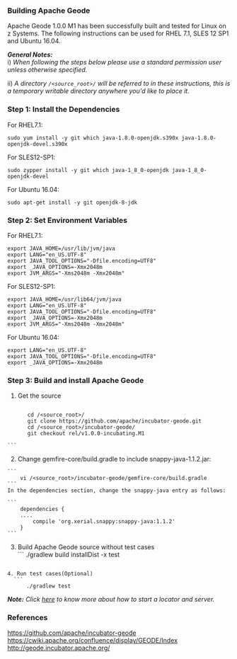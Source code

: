 <!---PACKAGE:Apache Geode--->
<!---DISTRO:SLES 12:1.0.0--->
<!---DISTRO:RHEL 7.1:1.0.0--->
<!---DISTRO:Ubuntu 16.x:1.0.0--->

### Building Apache Geode

Apache Geode 1.0.0 M1 has been successfully built and tested for Linux on z Systems. The following instructions can be used for RHEL 7.1, SLES 12 SP1 and Ubuntu 16.04.

_**General Notes:**_  
i) _When following the steps below please use a standard permission user unless otherwise specified._

ii) _A directory `/<source_root>/` will be referred to in these instructions, this is a temporary writable directory anywhere you'd like to place it._

### Step 1: Install the Dependencies

For RHEL7.1:

  ```
  sudo yum install -y git which java-1.8.0-openjdk.s390x java-1.8.0-openjdk-devel.s390x
```       
            
For SLES12-SP1:

  ```    
  sudo zypper install -y git which java-1_8_0-openjdk java-1_8_0-openjdk-devel
```

For Ubuntu 16.04:  

  ```
  sudo apt-get install -y git openjdk-8-jdk
```

### Step 2: Set Environment Variables

For RHEL7.1:
  ```
  export JAVA_HOME=/usr/lib/jvm/java
  export LANG="en_US.UTF-8"
  export JAVA_TOOL_OPTIONS="-Dfile.encoding=UTF8"
  export _JAVA_OPTIONS=-Xmx2048m
  export JVM_ARGS="-Xms2048m -Xmx2048m"
  ```  
    
For SLES12-SP1:
  ```
  export JAVA_HOME=/usr/lib64/jvm/java
  export LANG="en_US.UTF-8"
  export JAVA_TOOL_OPTIONS="-Dfile.encoding=UTF8"
  export _JAVA_OPTIONS=-Xmx2048m
  export JVM_ARGS="-Xms2048m -Xmx2048m"
  ```

For Ubuntu 16.04:
  ```
  export LANG="en_US.UTF-8"
  export JAVA_TOOL_OPTIONS="-Dfile.encoding=UTF8"
  export _JAVA_OPTIONS=-Xmx2048m
  ```

### Step 3: Build and install Apache Geode
  1. Get the source
     ```
	 
		cd /<source_root>/
		git clone https://github.com/apache/incubator-geode.git
		cd /<source_root>/incubator-geode/
		git checkout rel/v1.0.0-incubating.M1
    ```
  2. Change gemfire-core/build.gradle to include snappy-java-1.1.2.jar:

    ```
		vi /<source_root>/incubator-geode/gemfire-core/build.gradle
    ```
    In the dependencies section, change the snappy-java entry as follows:

    ```
		dependencies {
		....
			compile 'org.xerial.snappy:snappy-java:1.1.2'
		}
    ``` 
 
  3. Build Apache Geode source without test cases  
    ```
		./gradlew build installDist -x test
  ```

  4. Run test cases(Optional)  
    ```
		./gradlew test
  ```

_**Note:** Click [here](https://github.com/apache/incubator-geode/blob/rel/v1.0.0-incubating.M1/README.md) to know more about how to start a locator and server._

### References  
https://github.com/apache/incubator-geode  
https://cwiki.apache.org/confluence/display/GEODE/Index
http://geode.incubator.apache.org/
